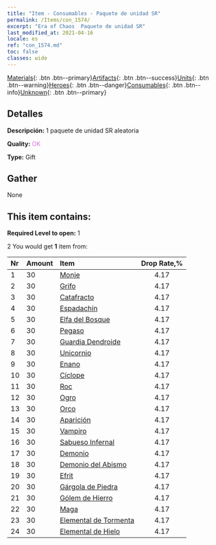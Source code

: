 ```yaml
---
title: "Item - Consumables - Paquete de unidad SR"
permalink: /Items/con_1574/
excerpt: "Era of Chaos  Paquete de unidad SR"
last_modified_at: 2021-04-16
locale: es
ref: "con_1574.md"
toc: false
classes: wide
---
```

 [Materials](/es/Items/){: .btn .btn--primary}[Artifacts](/es/Items/Artifacts/){: .btn .btn--success}[Units](/es/Items/Units/){: .btn .btn--warning}[Heroes](/es/Items/Heroes/){: .btn .btn--danger}[Consumables](/es/Items/Consumables/){: .btn .btn--info}[Unknown](/es/Items/Unknown/){: .btn .btn--primary}

## Detalles
 **Descripción:** 1 paquete de unidad SR aleatoria

 **Quality:** <span style="color: #DA70D6">OK</span>

 **Type:** Gift

## Gather

  None

## This item contains:

 **Required Level to open:** 1

 2 You would get **1** item  from:

  | Nr | Amount |     Item    | Drop Rate,% |
  |:---|:-------|:------------|:---------:|
  | 1 | 30 | [Monje](/es/Items/unt_194/) | 4.17 | 
  | 2 | 30 | [Grifo](/es/Items/unt_192/) | 4.17 | 
  | 3 | 30 | [Catafracto](/es/Items/unt_195/) | 4.17 | 
  | 4 | 30 | [Espadachín](/es/Items/unt_193/) | 4.17 | 
  | 5 | 30 | [Elfa del Bosque](/es/Items/unt_201/) | 4.17 | 
  | 6 | 30 | [Pegaso](/es/Items/unt_202/) | 4.17 | 
  | 7 | 30 | [Guardia Dendroide](/es/Items/unt_203/) | 4.17 | 
  | 8 | 30 | [Unicornio](/es/Items/unt_204/) | 4.17 | 
  | 9 | 30 | [Enano](/es/Items/unt_200/) | 4.17 | 
  | 10 | 30 | [Cíclope](/es/Items/unt_222/) | 4.17 | 
  | 11 | 30 | [Roc](/es/Items/unt_221/) | 4.17 | 
  | 12 | 30 | [Ogro](/es/Items/unt_220/) | 4.17 | 
  | 13 | 30 | [Orco](/es/Items/unt_219/) | 4.17 | 
  | 14 | 30 | [Aparición](/es/Items/unt_210/) | 4.17 | 
  | 15 | 30 | [Vampiro](/es/Items/unt_211/) | 4.17 | 
  | 16 | 30 | [Sabueso Infernal](/es/Items/unt_228/) | 4.17 | 
  | 17 | 30 | [Demonio](/es/Items/unt_229/) | 4.17 | 
  | 18 | 30 | [Demonio del Abismo](/es/Items/unt_230/) | 4.17 | 
  | 19 | 30 | [Efrit](/es/Items/unt_231/) | 4.17 | 
  | 20 | 30 | [Gárgola de Piedra](/es/Items/unt_236/) | 4.17 | 
  | 21 | 30 | [Gólem de Hierro](/es/Items/unt_237/) | 4.17 | 
  | 22 | 30 | [Maga](/es/Items/unt_238/) | 4.17 | 
  | 23 | 30 | [Elemental de Tormenta](/es/Items/unt_263/) | 4.17 | 
  | 24 | 30 | [Elemental de Hielo](/es/Items/unt_264/) | 4.17 | 
